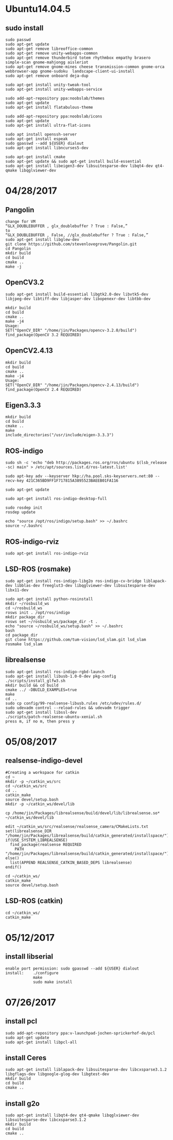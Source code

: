 # Ubuntu14.04.5

## sudo install
	sudo passwd
	sudo apt-get update
	sudo apt-get remove libreoffice-common
	sudo apt-get remove unity-webapps-common
	sudo apt-get remove thunderbird totem rhythmbox empathy brasero simple-scan gnome-mahjongg aisleriot 
	sudo apt-get remove gnome-mines cheese transmission-common gnome-orca webbrowser-app gnome-sudoku  landscape-client-ui-install  
	sudo apt-get remove onboard deja-dup 

	sudo apt-get install unity-tweak-tool 
	sudo apt-get install unity-webapps-service

	sudo add-apt-repository ppa:noobslab/themes
	sudo apt-get update
	sudo apt-get install flatabulous-theme

	sudo add-apt-repository ppa:noobslab/icons
	sudo apt-get update
	sudo apt-get install ultra-flat-icons

	sudo apt install openssh-server
	sudo apt-get install espeak
	sudo gpasswd --add ${USER} dialout
	sudo apt-get install libncurses5-dev

	sudo apt-get install cmake
	sudo apt-get update && sudo apt-get install build-essential
	sudo apt-get install libeigen3-dev libsuitesparse-dev libqt4-dev qt4-qmake libqglviewer-dev


# 04/28/2017
## Pangolin
	change for VM
	“GLX_DOUBLEBUFFER , glx_doublebuffer ? True : False,”
	to
	“GLX_DOUBLEBUFFER , False, //glx_doublebuffer ? True : False,”
	sudo apt-get install libglew-dev
	git clone https://github.com/stevenlovegrove/Pangolin.git
	cd Pangolin
	mkdir build
	cd build
	cmake ..
	make -j

## OpenCV3.2
	sudo apt-get install build-essential libgtk2.0-dev libvtk5-dev libjpeg-dev libtiff-dev libjasper-dev libopenexr-dev libtbb-dev
	
	mkdir build
	cd build
	cmake ..
	make -j4
	Usage:
	SET("OpenCV_DIR" "/home/jin/Packages/opencv-3.2.0/build")
	find_package(OpenCV 3.2 REQUIRED)
## OpenCV2.4.13
	mkdir build
	cd build
	cmake ..
	make -j4
	Usage:
	SET("OpenCV_DIR" "/home/jin/Packages/opencv-2.4.13/build")
	find_package(OpenCV 2.4 REQUIRED)

## Eigen3.3.3
	mkdir build
	cd build
	cmake ..
	make
	include_directories("/usr/include/eigen-3.3.3")

## ROS-indigo
	sudo sh -c 'echo "deb http://packages.ros.org/ros/ubuntu $(lsb_release -sc) main" > /etc/apt/sources.list.d/ros-latest.list'

	sudo apt-key adv --keyserver hkp://ha.pool.sks-keyservers.net:80 --recv-key 421C365BD9FF1F717815A3895523BAEEB01FA116

	sudo apt-get update

	sudo apt-get install ros-indigo-desktop-full

	sudo rosdep init
	rosdep update

	echo "source /opt/ros/indigo/setup.bash" >> ~/.bashrc
	source ~/.bashrc
## ROS-indigo-rviz
	sudo apt-get install ros-indigo-rviz

## LSD-ROS (rosmake)
	sudo apt-get install ros-indigo-libg2o ros-indigo-cv-bridge liblapack-dev libblas-dev freeglut3-dev libqglviewer-dev libsuitesparse-dev libx11-dev

	sudo apt-get install python-rosinstall
	mkdir ~/rosbuild_ws
	cd ~/rosbuild_ws
	rosws init . /opt/ros/indigo
	mkdir package_dir
	rosws set ~/rosbuild_ws/package_dir -t .
	echo "source ~/rosbuild_ws/setup.bash" >> ~/.bashrc
	bash
	cd package_dir
	git clone https://github.com/tum-vision/lsd_slam.git lsd_slam
	rosmake lsd_slam

## librealsense
	sudo apt-get install ros-indigo-rgbd-launch
	sudo apt-get install libusb-1.0-0-dev pkg-config
	./scripts/install_glfw3.sh
	mkdir build && cd build
	cmake ../ -DBUILD_EXAMPLES=true
	make
	cd ..
	sudo cp config/99-realsense-libusb.rules /etc/udev/rules.d/
	sudo udevadm control --reload-rules && udevadm trigger
	sudo apt-get install libssl-dev
	./scripts/patch-realsense-ubuntu-xenial.sh
	press m, if no m, then press y

# 05/08/2017
## realsense-indigo-devel
	#Creating a workspace for catkin
	cd ~
	mkdir -p ~/catkin_ws/src
	cd ~/catkin_ws/src
	cd ..
	catkin_make
	source devel/setup.bash
	mkdir -p ~/catkin_ws/devel/lib
	
	cp /home/jin/Packages/librealsense/build/devel/lib/librealsense.so* ~/catkin_ws/devel/lib

	edit ~/catkin_ws/src/realsense/realsense_camera/CMakeLists.txt
	set(librealsense_DIR "/home/jin/Packages/librealsense/build/catkin_generated/installspace/")
	if(USE_SYSTEM_LIBREALSENSE)
	  find_package(realsense REQUIRED 
		PATH "/home/jin/Packages/librealsense/build/catkin_generated/installspace/")
	else()
	  list(APPEND REALSENSE_CATKIN_BASED_DEPS librealsense)
	endif()

	cd ~/catkin_ws/
	catkin_make
	source devel/setup.bash
## LSD-ROS (catkin)
	cd ~/catkin_ws/
	catkin_make
		
# 05/12/2017
## install libserial
	enable port permission: sudo gpasswd --add ${USER} dialout
	install:	./configure 
				make
				sudo make install

# 07/26/2017
## install pcl
	sudo add-apt-repository ppa:v-launchpad-jochen-sprickerhof-de/pcl
	sudo apt-get update
	sudo apt-get install libpcl-all

## install Ceres
	sudo apt-get install liblapack-dev libsuitesparse-dev libcxsparse3.1.2 libgflags-dev libgoogle-glog-dev libgtest-dev
	mkdir build
	cd build
	cmake ..

## install g2o
	sudo apt-get install libqt4-dev qt4-qmake libqglviewer-dev libsuitesparse-dev libcxsparse3.1.2
	mkdir build
	cd build
	cmake ..
